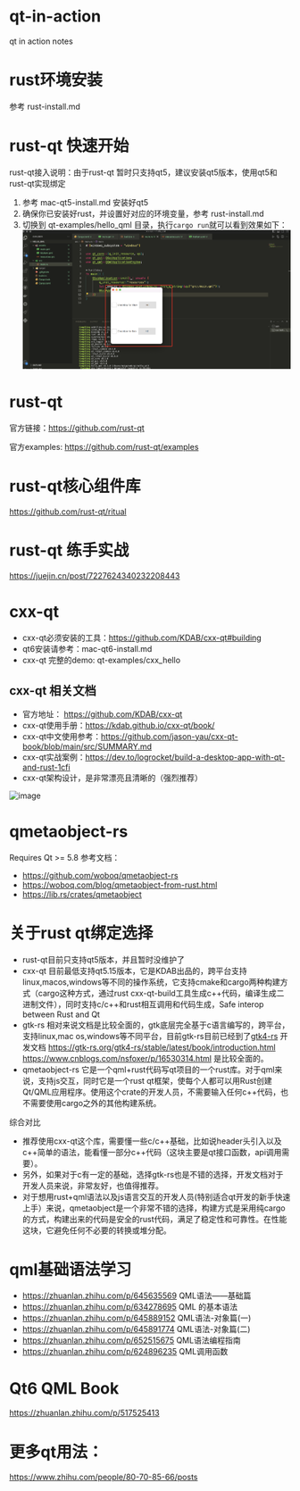 # qt-in-action
qt in action notes

# rust环境安装
参考 rust-install.md

# rust-qt 快速开始
rust-qt接入说明：由于rust-qt 暂时只支持qt5，建议安装qt5版本，使用qt5和rust-qt实现绑定

1. 参考 mac-qt5-install.md 安装好qt5
2. 确保你已安装好rust，并设置好对应的环境变量，参考 rust-install.md
3. 切换到 qt-examples/hello_qml 目录，执行`cargo run`就可以看到效果如下：
![](hello-qml.png)

# rust-qt
官方链接：https://github.com/rust-qt

官方examples: https://github.com/rust-qt/examples

# rust-qt核心组件库
https://github.com/rust-qt/ritual

# rust-qt 练手实战
https://juejin.cn/post/7227624340232208443

# cxx-qt
- cxx-qt必须安装的工具：https://github.com/KDAB/cxx-qt#building
- qt6安装请参考：mac-qt6-install.md
- cxx-qt 完整的demo: qt-examples/cxx_hello

## cxx-qt 相关文档
- 官方地址： https://github.com/KDAB/cxx-qt
- cxx-qt使用手册：https://kdab.github.io/cxx-qt/book/
- cxx-qt中文使用参考：https://github.com/jason-yau/cxx-qt-book/blob/main/src/SUMMARY.md
- cxx-qt实战案例：https://dev.to/logrocket/build-a-desktop-app-with-qt-and-rust-1cfi
- cxx-qt架构设计，是非常漂亮且清晰的（强烈推荐）
<img width="762" alt="image" src="https://github.com/daheige/qt-in-action/assets/9988859/f24e56f1-e129-46d0-a27b-2608b2ae69b3">

# qmetaobject-rs
Requires Qt >= 5.8
参考文档：
- https://github.com/woboq/qmetaobject-rs
- https://woboq.com/blog/qmetaobject-from-rust.html
- https://lib.rs/crates/qmetaobject

# 关于rust qt绑定选择
- rust-qt目前只支持qt5版本，并且暂时没维护了
- cxx-qt 目前最低支持qt5.15版本，它是KDAB出品的，跨平台支持linux,macos,windows等不同的操作系统，它支持cmake和cargo两种构建方式（cargo这种方式，通过rust cxx-qt-build工具生成c++代码，编译生成二进制文件），同时支持c/c++和rust相互调用和代码生成，Safe interop between Rust and Qt
- gtk-rs 相对来说文档是比较全面的，gtk底层完全基于c语言编写的，跨平台，支持linux,mac os,windows等不同平台，目前gtk-rs目前已经到了[gtk4-rs](https://github.com/gtk-rs/gtk4-rs)
  开发文档 https://gtk-rs.org/gtk4-rs/stable/latest/book/introduction.html https://www.cnblogs.com/nsfoxer/p/16530314.html 是比较全面的。
- qmetaobject-rs 它是一个qml+rust代码写qt项目的一个rust库。对于qml来说，支持js交互，同时它是一个rust qt框架，使每个人都可以用Rust创建Qt/QML应用程序。使用这个crate的开发人员，不需要输入任何c++代码，也不需要使用cargo之外的其他构建系统。

综合对比
  - 推荐使用cxx-qt这个库，需要懂一些c/c++基础，比如说header头引入以及c++简单的语法，能看懂一部分c++代码（这块主要是qt接口函数，api调用需要）。
  - 另外，如果对于c有一定的基础，选择gtk-rs也是不错的选择，开发文档对于开发人员来说，非常友好，也值得推荐。
  - 对于想用rust+qml语法以及js语言交互的开发人员(特别适合qt开发的新手快速上手）来说，qmetaobject是一个非常不错的选择，构建方式是采用纯cargo的方式，构建出来的代码是安全的rust代码，满足了稳定性和可靠性。在性能这块，它避免任何不必要的转换或堆分配。

# qml基础语法学习
- https://zhuanlan.zhihu.com/p/645635569 QML语法——基础篇
- https://zhuanlan.zhihu.com/p/634278695 QML 的基本语法
- https://zhuanlan.zhihu.com/p/645889152 QML语法-对象篇(一)
- https://zhuanlan.zhihu.com/p/645891774 QML语法-对象篇(二)
- https://zhuanlan.zhihu.com/p/652515675 QML语法编程指南
- https://zhuanlan.zhihu.com/p/624896235 QML调用函数

# Qt6 QML Book
https://zhuanlan.zhihu.com/p/517525413

# 更多qt用法：
https://www.zhihu.com/people/80-70-85-66/posts
